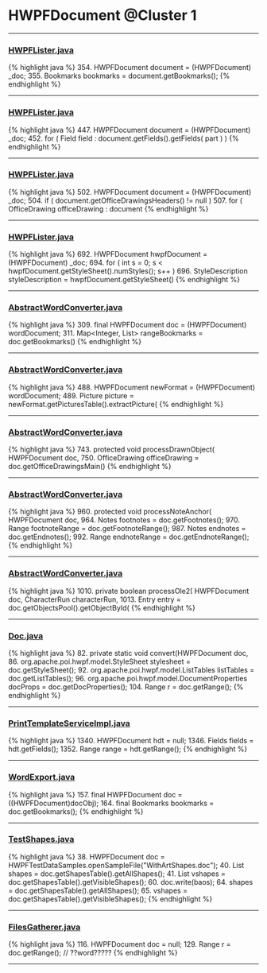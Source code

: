 # HWPFDocument @Cluster 1

***

### [HWPFLister.java](https://searchcode.com/codesearch/view/97384386/)
{% highlight java %}
354. HWPFDocument document = (HWPFDocument) _doc;
355. Bookmarks bookmarks = document.getBookmarks();
{% endhighlight %}

***

### [HWPFLister.java](https://searchcode.com/codesearch/view/97384386/)
{% highlight java %}
447. HWPFDocument document = (HWPFDocument) _doc;
452.     for ( Field field : document.getFields().getFields( part ) )
{% endhighlight %}

***

### [HWPFLister.java](https://searchcode.com/codesearch/view/97384386/)
{% highlight java %}
502. HWPFDocument document = (HWPFDocument) _doc;
504. if ( document.getOfficeDrawingsHeaders() != null )
507.     for ( OfficeDrawing officeDrawing : document
{% endhighlight %}

***

### [HWPFLister.java](https://searchcode.com/codesearch/view/97384386/)
{% highlight java %}
692. HWPFDocument hwpfDocument = (HWPFDocument) _doc;
694. for ( int s = 0; s < hwpfDocument.getStyleSheet().numStyles(); s++ )
696.     StyleDescription styleDescription = hwpfDocument.getStyleSheet()
{% endhighlight %}

***

### [AbstractWordConverter.java](https://searchcode.com/codesearch/view/97383976/)
{% highlight java %}
309. final HWPFDocument doc = (HWPFDocument) wordDocument;
311. Map<Integer, List<Bookmark>> rangeBookmarks = doc.getBookmarks()
{% endhighlight %}

***

### [AbstractWordConverter.java](https://searchcode.com/codesearch/view/97383976/)
{% highlight java %}
488. HWPFDocument newFormat = (HWPFDocument) wordDocument;
489. Picture picture = newFormat.getPicturesTable().extractPicture(
{% endhighlight %}

***

### [AbstractWordConverter.java](https://searchcode.com/codesearch/view/97383976/)
{% highlight java %}
743. protected void processDrawnObject( HWPFDocument doc,
750.     OfficeDrawing officeDrawing = doc.getOfficeDrawingsMain()
{% endhighlight %}

***

### [AbstractWordConverter.java](https://searchcode.com/codesearch/view/97383976/)
{% highlight java %}
960. protected void processNoteAnchor( HWPFDocument doc,
964.         Notes footnotes = doc.getFootnotes();
970.             Range footnoteRange = doc.getFootnoteRange();
987.         Notes endnotes = doc.getEndnotes();
992.             Range endnoteRange = doc.getEndnoteRange();
{% endhighlight %}

***

### [AbstractWordConverter.java](https://searchcode.com/codesearch/view/97383976/)
{% highlight java %}
1010. private boolean processOle2( HWPFDocument doc, CharacterRun characterRun,
1013.     Entry entry = doc.getObjectsPool().getObjectById(
{% endhighlight %}

***

### [Doc.java](https://searchcode.com/codesearch/view/17642935/)
{% highlight java %}
82. private static void convert(HWPFDocument doc,
86.   org.apache.poi.hwpf.model.StyleSheet stylesheet = doc.getStyleSheet();
92.   org.apache.poi.hwpf.model.ListTables listTables = doc.getListTables();
96.   org.apache.poi.hwpf.model.DocumentProperties docProps = doc.getDocProperties();
104.   Range r = doc.getRange();
{% endhighlight %}

***

### [PrintTemplateServiceImpl.java](https://searchcode.com/codesearch/view/94110212/)
{% highlight java %}
1340. HWPFDocument hdt = null;
1346. Fields fields = hdt.getFields();
1352. Range range = hdt.getRange();
{% endhighlight %}

***

### [WordExport.java](https://searchcode.com/codesearch/view/134954814/)
{% highlight java %}
157. final HWPFDocument doc = ((HWPFDocument)docObj);
164.       final Bookmarks bookmarks = doc.getBookmarks();
{% endhighlight %}

***

### [TestShapes.java](https://searchcode.com/codesearch/view/97397200/)
{% highlight java %}
38. HWPFDocument doc = HWPFTestDataSamples.openSampleFile("WithArtShapes.doc");
40. List shapes = doc.getShapesTable().getAllShapes();
41. List vshapes = doc.getShapesTable().getVisibleShapes();
60. doc.write(baos);
64. shapes = doc.getShapesTable().getAllShapes();
65. vshapes = doc.getShapesTable().getVisibleShapes();
{% endhighlight %}

***

### [FilesGatherer.java](https://searchcode.com/codesearch/view/13078978/)
{% highlight java %}
116. HWPFDocument doc = null;
129. Range r = doc.getRange(); // ??word?????
{% endhighlight %}

***

